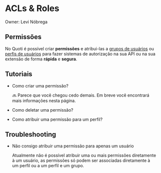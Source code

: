 # ACLs & Roles

Owner: Levi Nóbrega

## Permissões

No Quoti é possível criar **permissões** e atribui-las a [grupos de usuários](../home.md) ou [perfis de usuários](../home.md) para fazer sistemas de autorização na sua API ou na sua extensão de forma **rápida** e **segura**.

## Tutoriais

- Como criar uma permissão?
    
    
    <aside>
    🔜 Parece que você chegou cedo demais. Em breve você encontrará mais informações nesta página.
    
    </aside>
    
- Como deletar uma permissão?
- Como atribuir uma permissão para um perfil?

## Troubleshooting

- Não consigo atribuir uma permissão para apenas um usuário
    
    Atualmente não é possível atribuir uma ou mais permissões diretamente à um usuário, as permissões só podem ser associadas diretamente à um perfil ou a um perfil e um grupo.